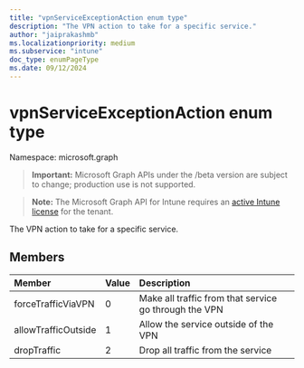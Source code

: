 ```yaml
---
title: "vpnServiceExceptionAction enum type"
description: "The VPN action to take for a specific service."
author: "jaiprakashmb"
ms.localizationpriority: medium
ms.subservice: "intune"
doc_type: enumPageType
ms.date: 09/12/2024
---
```


# vpnServiceExceptionAction enum type

Namespace: microsoft.graph

> **Important:** Microsoft Graph APIs under the /beta version are subject to change; production use is not supported.

> **Note:** The Microsoft Graph API for Intune requires an [active Intune license](https://go.microsoft.com/fwlink/?linkid=839381) for the tenant.

The VPN action to take for a specific service.

## Members
|Member|Value|Description|
|:---|:---|:---|
|forceTrafficViaVPN|0|Make all traffic from that service go through the VPN|
|allowTrafficOutside|1|Allow the service outside of the VPN|
|dropTraffic|2|Drop all traffic from the service|
